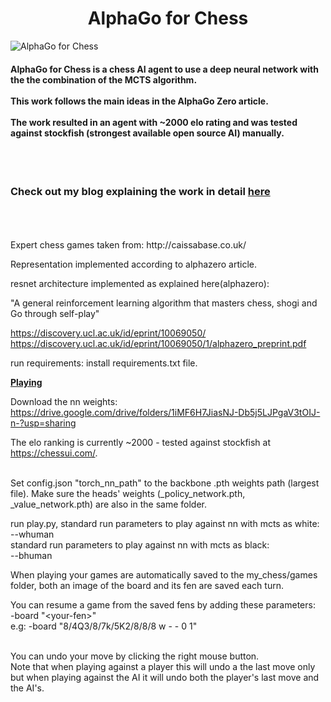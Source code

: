 <h1><center>AlphaGo for Chess</center></h1>
<img src="https://repository-images.githubusercontent.com/330721108/4e6591b3-851e-4658-aa95-43eb8054a519" alt="AlphaGo for Chess">
<br>
<h4>AlphaGo for Chess is a chess AI agent to use a deep neural network with the the combination of the MCTS algorithm. <br><br> This work follows the main ideas in the AlphaGo Zero article.<br><br>
The work resulted in an agent with ~2000 elo rating and was tested against stockfish (strongest available open source AI) manually.
</h4>
<br><br>
<b><h3>
Check out my blog explaining the work in detail  
<a href="https://wordpress.com/post/matanargaman.wordpress.com/191">here</a>

</h3></b>
<br><br><br>
Expert chess games taken from: http://caissabase.co.uk/

Representation implemented according to alphazero article.

resnet architecture implemented as explained here(alphazero):

"A general reinforcement learning algorithm that
masters chess, shogi and Go through self-play"

https://discovery.ucl.ac.uk/id/eprint/10069050/
https://discovery.ucl.ac.uk/id/eprint/10069050/1/alphazero_preprint.pdf

run requirements:
install requirements.txt file.

<b><u>Playing</u></b>

Download the nn weights:<br>
https://drive.google.com/drive/folders/1iMF6H7JiasNJ-Db5j5LJPgaV3tOIJ-n-?usp=sharing

The elo ranking is currently ~2000 - tested against stockfish at https://chessui.com/.

<br>Set config.json "torch_nn_path" to the backbone .pth weights path (largest file).
Make sure the heads' weights (_policy_network.pth, _value_network.pth)
are also in the same folder.

run play.py, standard run parameters to play against nn with mcts as white:<br>
--whuman<br>
standard run parameters to play against nn with mcts as black:<br>
--bhuman<br>

When playing your games are automatically saved to the my_chess/games folder, both an image of the board and its fen
are saved each turn.

You can resume a game from the saved fens by adding these parameters:<br>
-board  "&lt;your-fen&gt;"<br>
e.g:
-board  "8/4Q3/8/7k/5K2/8/8/8 w - - 0 1"


<br>You can undo your move by clicking the right mouse button. 
<br>Note that when playing against a player this will undo a the last move only but when
playing against the AI it will undo both the player's last move and the AI's.
